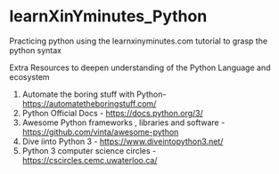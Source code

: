 # learnXinYminutes_Python
Practicing python using the learnxinyminutes.com tutorial to grasp the python syntax


Extra Resources to deepen understanding of the Python Language and ecosystem

1. Automate the boring stuff with Python- https://automatetheboringstuff.com/
2. Python Official Docs - https://docs.python.org/3/
3. Awesome Python frameworks , libraries and software - https://github.com/vinta/awesome-python
4. Dive iinto Python 3 - https://www.diveintopython3.net/
5. Python 3 computer science circles - https://cscircles.cemc.uwaterloo.ca/

